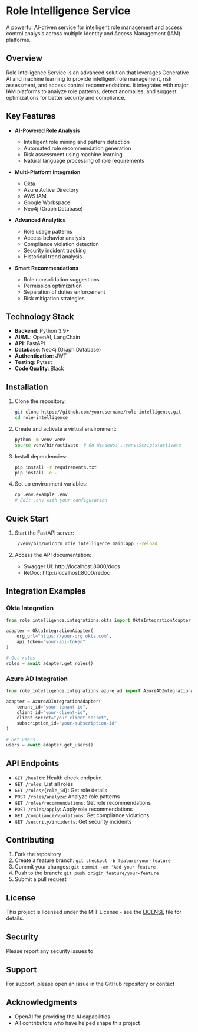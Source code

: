# Role Intelligence Service

A powerful AI-driven service for intelligent role management and access control analysis across multiple Identity and Access Management (IAM) platforms.

## Overview

Role Intelligence Service is an advanced solution that leverages Generative AI and machine learning to provide intelligent role management, risk assessment, and access control recommendations. It integrates with major IAM platforms to analyze role patterns, detect anomalies, and suggest optimizations for better security and compliance.

## Key Features

- **AI-Powered Role Analysis**
  - Intelligent role mining and pattern detection
  - Automated role recommendation generation
  - Risk assessment using machine learning
  - Natural language processing of role requirements

- **Multi-Platform Integration**
  - Okta
  - Azure Active Directory
  - AWS IAM
  - Google Workspace
  - Neo4j (Graph Database)

- **Advanced Analytics**
  - Role usage patterns
  - Access behavior analysis
  - Compliance violation detection
  - Security incident tracking
  - Historical trend analysis

- **Smart Recommendations**
  - Role consolidation suggestions
  - Permission optimization
  - Separation of duties enforcement
  - Risk mitigation strategies

## Technology Stack

- **Backend**: Python 3.9+
- **AI/ML**: OpenAI, LangChain
- **API**: FastAPI
- **Database**: Neo4j (Graph Database)
- **Authentication**: JWT
- **Testing**: Pytest
- **Code Quality**: Black

## Installation

1. Clone the repository:
   ```bash
   git clone https://github.com/yourusername/role-intelligence.git
   cd role-intelligence
   ```

2. Create and activate a virtual environment:
   ```bash
   python -m venv venv
   source venv/bin/activate  # On Windows: .\venv\Scripts\activate
   ```

3. Install dependencies:
   ```bash
   pip install -r requirements.txt
   pip install -e .
   ```

4. Set up environment variables:
   ```bash
   cp .env.example .env
   # Edit .env with your configuration
   ```

## Quick Start

1. Start the FastAPI server:
   ```bash
   ./venv/bin/uvicorn role_intelligence.main:app --reload
   ```

2. Access the API documentation:
   - Swagger UI: http://localhost:8000/docs
   - ReDoc: http://localhost:8000/redoc

## Integration Examples

### Okta Integration
```python
from role_intelligence.integrations.okta import OktaIntegrationAdapter

adapter = OktaIntegrationAdapter(
    org_url="https://your-org.okta.com",
    api_token="your-api-token"
)

# Get roles
roles = await adapter.get_roles()
```

### Azure AD Integration
```python
from role_intelligence.integrations.azure_ad import AzureADIntegrationAdapter

adapter = AzureADIntegrationAdapter(
    tenant_id="your-tenant-id",
    client_id="your-client-id",
    client_secret="your-client-secret",
    subscription_id="your-subscription-id"
)

# Get users
users = await adapter.get_users()
```

## API Endpoints

- `GET /health`: Health check endpoint
- `GET /roles`: List all roles
- `GET /roles/{role_id}`: Get role details
- `POST /roles/analyze`: Analyze role patterns
- `GET /roles/recommendations`: Get role recommendations
- `POST /roles/apply`: Apply role recommendations
- `GET /compliance/violations`: Get compliance violations
- `GET /security/incidents`: Get security incidents

## Contributing

1. Fork the repository
2. Create a feature branch: `git checkout -b feature/your-feature`
3. Commit your changes: `git commit -am 'Add your feature'`
4. Push to the branch: `git push origin feature/your-feature`
5. Submit a pull request

## License

This project is licensed under the MIT License - see the [LICENSE](LICENSE) file for details.

## Security

Please report any security issues to 
## Support

For support, please open an issue in the GitHub repository or contact 

## Acknowledgments

- OpenAI for providing the AI capabilities
- All contributors who have helped shape this project 
